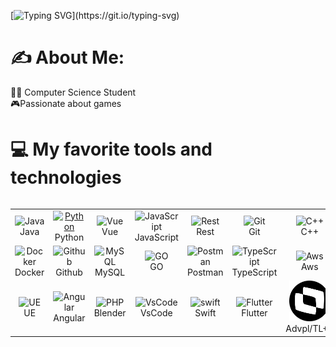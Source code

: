[![Typing SVG](https://readme-typing-svg.herokuapp.com?font=Fira+Code&pause=1000&color=5115C5&width=435&separator=%3D&lines=%E8%AA%AD%E3%81%BF%E8%BE%BC%E3%81%BF%E4%B8%AD.....%3DLoading.....%3DMsgInfo(%22Hello%2C+World!%22)%3DSystem.out.println(%22Hello%2C+World!%22);%3Dprint(%22Hello%2C+World!%22)%3Dconsole.log(%22Hello%2C+World!%22);%3Dstd%3A%3Acout+%3C%3C+%22Hello%2C+World!%22+%3C%3C+std%3A%3Aendl;%3Dfmt.Println(%22Hello%2C+World!%22)%3DUE_LOG(LogTemp%2C+Warning%2C+TEXT(%22Hello%2C+World!%22));%3Dprint(%22Hello%2C+World!%22)%3DIs+lo%E8%BE%BC%E3%81%BF%E4%B8%AD%E3%81%A7%E3%81%99...%3D%E3%82%A8%E3%83%A9%E3%83%BC404.....)](https://git.io/typing-svg)

# ✍ About Me:
👨‍💻 Computer Science Student <br>
🎮Passionate about games <br>

# 💻 My favorite tools and technologies

<div style="display: flex; align-items: flex-start; align: center">
<table align="center">
  <tr>
    <td align="center" width="96">
        <img src="https://techstack-generator.vercel.app/java-icon.svg" alt="Java" width="65" height="65" />
      <br>Java
    </td>
    <td align="center" width="96">
      <a href="#macropower-tech">
        <img src="https://techstack-generator.vercel.app/python-icon.svg" alt="Python" width="65" height="65" />
      </a>
      <br>Python
    </td>
    <td align="center" width="96">
        <img src="https://skillicons.dev/icons?i=vue" width="48" height="48" alt="Vue" />
      <br>Vue
    </td>
    <td align="center" width="96">
        <img src="https://techstack-generator.vercel.app/js-icon.svg" alt="JavaScript" width="65" height="65" />
      <br>JavaScript
    </td>
    <td align="center" width="96">
        <img src="https://techstack-generator.vercel.app/restapi-icon.svg" alt="Rest" width="65" height="65" />
      <br>Rest
    </td>
    <td align="center" width="96"> 
        <img src="https://user-images.githubusercontent.com/25181517/192108372-f71d70ac-7ae6-4c0d-8395-51d8870c2ef0.png" width="48" height="48" alt="Git" />
      <br>Git
    </td>
    <td align="center" width="96">
        <img src="https://techstack-generator.vercel.app/cpp-icon.svg" alt="C++" width="65" height="65" />
      <br>C++
    </td>
  </tr>
  <tr>
    <td align="center" width="96">
        <img src="https://techstack-generator.vercel.app/docker-icon.svg" alt="Docker" width="65" height="65" />
      <br>Docker
    <td align="center" width="96">
        <img src="https://techstack-generator.vercel.app/github-icon.svg" alt="Github" width="65" height="65" />
      <br>Github
    </td>
    <td align="center" width="96">
        <img src="https://techstack-generator.vercel.app/mysql-icon.svg" alt="MySQL" width="65" height="65" />
      <br>MySQL
    </td>
    <td align="center"  width="96">
        <img src="https://skillicons.dev/icons?i=go" width="48" height="48" alt="GO" />
      <br>GO
    </td>
    <td align="center" width="96">
        <img src="https://skillicons.dev/icons?i=postman" width="48" height="48" alt="Postman" />
      <br>Postman
    </td>
    <td align="center" width="96">
        <img src="https://techstack-generator.vercel.app/ts-icon.svg" alt="TypeScript" width="65" height="65" />
      <br>TypeScript
    </td>
    <td align="center" width="96">
        <img src="https://techstack-generator.vercel.app/aws-icon.svg" alt="Aws" width="65" height="65" />
      <br>Aws
    </td>
  </tr>
  <tr>
    <td align="center" width="96">
        <img src="https://skillicons.dev/icons?i=unrealengine" width="48" height="48" alt="UE" />
      <br>UE
    </td>
      <td align="center" width="96">
        <img src="https://skillicons.dev/icons?i=angular" width="48" height="48" alt="Angular" />
        <br>Angular
      </td>
      </td>
      <td align="center" width="96">
        <img src="https://skillicons.dev/icons?i=blender" width="48" height="48" alt="PHP" />
      <br>Blender
      </td>
            <td align="center" width="96">
        <img src="https://skillicons.dev/icons?i=vscode" width="48" height="48" alt="VsCode" />
      <br>VsCode
    </td>
      <td align="center" width="96">
        <img src="https://skillicons.dev/icons?i=swift" width="48" height="48" alt="swift" />
      <br>Swift
    </td>
    <td align="center" width="96">
        <img src="https://skillicons.dev/icons?i=flutter" width="48" height="48" alt="Flutter" />
      <br>Flutter
    </td>
    <td align="center" width="96">
        <img src="https://raw.githubusercontent.com/YKauan/YKauan/04602717f9113198f526df3ac02c78214a5ba6bf/totvs.svg" alt="icon" width="65" height="65" />
      <br>Advpl/TL++
    </td>
 </tr>
</table>
</div>
<br>
